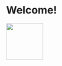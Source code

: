 
<html>
<head>
    <title>Text alignment</title>
    <style>
        h1{text-align: left;}
    </style>
</head>
<body>
    <h1>Welcome!</h1>
</body>
</html>
<img align="left" width="100" height="100" src="https://media.licdn.com/dms/image/D5603AQF8WLYF8lQaFg/profile-displayphoto-shrink_800_800/0/1673371364395?e=1679529600&v=beta&t=n7czGswW4MZBxmyGw1fxsOV5z10E6QqX10ZhA_v4ZGY">

